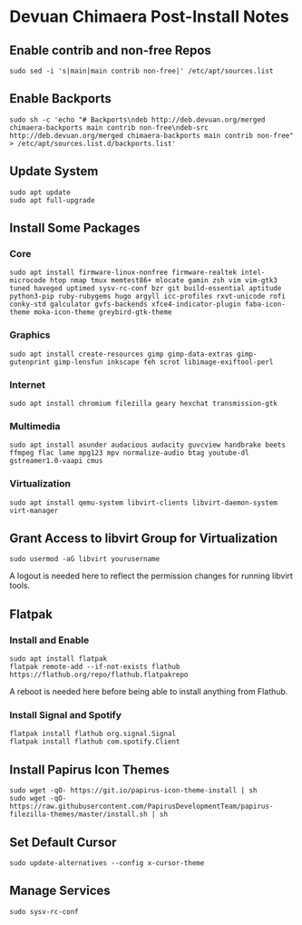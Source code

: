# Devuan Chimaera Post-Install Notes

## Enable contrib and non-free Repos

```console
sudo sed -i 's|main|main contrib non-free|' /etc/apt/sources.list
```

## Enable Backports

```console
sudo sh -c 'echo "# Backports\ndeb http://deb.devuan.org/merged chimaera-backports main contrib non-free\ndeb-src http://deb.devuan.org/merged chimaera-backports main contrib non-free" > /etc/apt/sources.list.d/backports.list'
```

## Update System

```console
sudo apt update
sudo apt full-upgrade
```

## Install Some Packages

### Core

```console
sudo apt install firmware-linux-nonfree firmware-realtek intel-microcode htop nmap tmux memtest86+ mlocate gamin zsh vim vim-gtk3 tuned haveged uptimed sysv-rc-conf bzr git build-essential aptitude python3-pip ruby-rubygems hugo argyll icc-profiles rxvt-unicode rofi conky-std galculator gvfs-backends xfce4-indicator-plugin faba-icon-theme moka-icon-theme greybird-gtk-theme
```

### Graphics

```console
sudo apt install create-resources gimp gimp-data-extras gimp-gutenprint gimp-lensfun inkscape feh scrot libimage-exiftool-perl 
```

### Internet

```console
sudo apt install chromium filezilla geary hexchat transmission-gtk
```

### Multimedia

```console
sudo apt install asunder audacious audacity guvcview handbrake beets ffmpeg flac lame mpg123 mpv normalize-audio btag youtube-dl gstreamer1.0-vaapi cmus
```

### Virtualization

```console
sudo apt install qemu-system libvirt-clients libvirt-daemon-system virt-manager
```

## Grant Access to libvirt Group for Virtualization

```console
sudo usermod -aG libvirt yourusername
```

A logout is needed here to reflect the permission changes for running libvirt
tools.

## Flatpak

### Install and Enable

```console
sudo apt install flatpak
flatpak remote-add --if-not-exists flathub https://flathub.org/repo/flathub.flatpakrepo
```

A reboot is needed here before being able to install anything from Flathub.

### Install Signal and Spotify

```console
flatpak install flathub org.signal.Signal
flatpak install flathub com.spotify.Client
```

## Install Papirus Icon Themes

```console
sudo wget -qO- https://git.io/papirus-icon-theme-install | sh
sudo wget -qO- https://raw.githubusercontent.com/PapirusDevelopmentTeam/papirus-filezilla-themes/master/install.sh | sh
```

## Set Default Cursor

```console
sudo update-alternatives --config x-cursor-theme
```

## Manage Services

```console
sudo sysv-rc-conf
```
